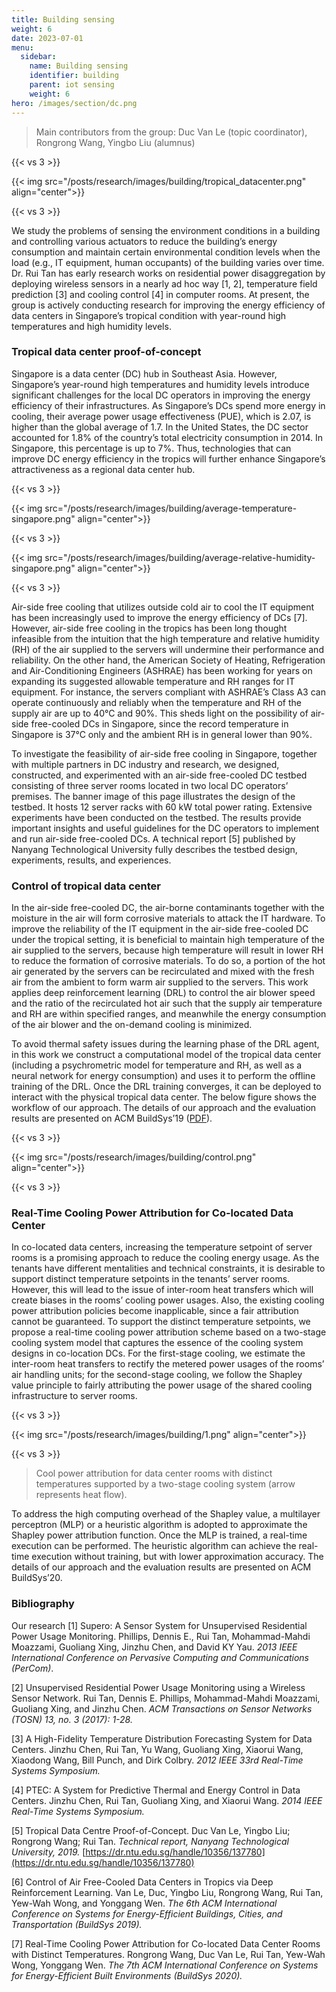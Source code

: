 ```yaml
---
title: Building sensing
weight: 6
date: 2023-07-01
menu:
  sidebar:
    name: Building sensing
    identifier: building
    parent: iot sensing
    weight: 6
hero: /images/section/dc.png
---
```

> Main contributors from the group: Duc Van Le (topic coordinator), Rongrong Wang, Yingbo Liu (alumnus)

{{< vs 3 >}}

{{< img src="/posts/research/images/building/tropical_datacenter.png" align="center">}}

{{< vs 3 >}}

We study the problems of sensing the environment conditions in a building and controlling various actuators to reduce the building’s energy consumption and maintain certain environmental condition levels when the load (e.g., IT equipment, human occupants) of the building varies over time. Dr. Rui Tan has early research works on residential power disaggregation by deploying wireless sensors in a nearly ad hoc way [1, 2], temperature field prediction [3] and cooling control [4] in computer rooms. At present, the group is actively conducting research for improving the energy efficiency of data centers in Singapore’s tropical condition with year-round high temperatures and high humidity levels.

### Tropical data center proof-of-concept

Singapore is a data center (DC) hub in Southeast Asia. However, Singapore’s year-round high temperatures and humidity levels introduce significant challenges for the local DC operators in improving the energy efficiency of their infrastructures. As Singapore’s DCs spend more energy in cooling, their average power usage effectiveness (PUE), which is 2.07, is higher than the global average of 1.7. In the United States, the DC sector accounted for 1.8% of the country’s total electricity consumption in 2014. In Singapore, this percentage is up to 7%. Thus, technologies that can improve DC energy efficiency in the tropics will further enhance Singapore’s attractiveness as a regional data center hub.

{{< vs 3 >}}

{{< img src="/posts/research/images/building/average-temperature-singapore.png" align="center">}}

{{< vs 3 >}}

{{< img src="/posts/research/images/building/average-relative-humidity-singapore.png" align="center">}}

{{< vs 3 >}}

Air-side free cooling that utilizes outside cold air to cool the IT equipment has been increasingly used to improve the energy efficiency of DCs [7]. However, air-side free cooling in the tropics has been long thought infeasible from the intuition that the high temperature and relative humidity (RH) of the air supplied to the servers will undermine their performance and reliability. On the other hand, the American Society of Heating, Refrigeration and Air-Conditioning Engineers (ASHRAE) has been working for years on expanding its suggested allowable temperature and RH ranges for IT equipment. For instance, the servers compliant with ASHRAE’s Class A3 can operate continuously and reliably when the temperature and RH of the supply air are up to 40°C and 90%. This sheds light on the possibility of air-side free-cooled DCs in Singapore, since the record temperature in Singapore is 37°C only and the ambient RH is in general lower than 90%.

To investigate the feasibility of air-side free cooling in Singapore, together with multiple partners in DC industry and research, we designed, constructed, and experimented with an air-side free-cooled DC testbed consisting of three server rooms located in two local DC operators’ premises. The banner image of this page illustrates the design of the testbed. It hosts 12 server racks with 60 kW total power rating. Extensive experiments have been conducted on the testbed. The results provide important insights and useful guidelines for the DC operators to implement and run air-side free-cooled DCs. A technical report [5] published by Nanyang Technological University fully describes the testbed design, experiments, results, and experiences.

### Control of tropical data center

In the air-side free-cooled DC, the air-borne contaminants together with the moisture in the air will form corrosive materials to attack the IT hardware. To improve the reliability of the IT equipment in the air-side free-cooled DC under the tropical setting, it is beneficial to maintain high temperature of the air supplied to the servers, because high temperature will result in lower RH to reduce the formation of corrosive materials. To do so, a portion of the hot air generated by the servers can be recirculated and mixed with the fresh air from the ambient to form warm air supplied to the servers. This work applies deep reinforcement learning (DRL) to control the air blower speed and the ratio of the recirculated hot air such that the supply air temperature and RH are within specified ranges, and meanwhile the energy consumption of the air blower and the on-demand cooling is minimized.

To avoid thermal safety issues during the learning phase of the DRL agent, in this work we construct a computational model of the tropical data center (including a psychrometric model for temperature and RH, as well as a neural network for energy consumption) and uses it to perform the offline training of the DRL. Once the DRL training converges, it can be deployed to interact with the physical tropical data center. The below figure shows the workflow of our approach. The details of our approach and the evaluation results are presented on ACM BuildSys’19 ([PDF](https://personal.ntu.edu.sg/tanrui/pub/TDC-buildsys.pdf)).

{{< vs 3 >}}

{{< img src="/posts/research/images/building/control.png" align="center">}}

{{< vs 3 >}}

### Real-Time Cooling Power Attribution for Co-located Data Center

In co-located data centers, increasing the temperature setpoint of server rooms is a promising approach to reduce the cooling energy usage. As the tenants have different mentalities and technical constraints, it is desirable to support distinct temperature setpoints in the tenants’ server rooms. However, this will lead to the issue of inter-room heat transfers which will create biases in the rooms’ cooling power usages. Also, the existing cooling power attribution policies become inapplicable, since a fair attribution cannot be guaranteed. To support the distinct temperature setpoints, we propose a real-time cooling power attribution scheme based on a two-stage cooling system model that captures the essence of the cooling system designs in co-location DCs. For the first-stage cooling, we estimate the inter-room heat transfers to rectify the metered power usages of the rooms’ air handling units; for the second-stage cooling, we follow the Shapley value principle to fairly attributing the power usage of the shared cooling infrastructure to server rooms.

{{< vs 3 >}}

{{< img src="/posts/research/images/building/1.png" align="center">}}

{{< vs 3 >}}

> Cool power attribution for data center rooms with distinct temperatures supported by a two-stage cooling system (arrow represents heat flow).

To address the high computing overhead of the Shapley value, a multilayer perceptron (MLP) or a heuristic algorithm is adopted to approximate the Shapley power attribution function. Once the MLP is trained, a real-time execution can be performed. The heuristic algorithm can achieve the real-time execution without training, but with lower approximation accuracy. The details of our approach and the evaluation results are presented on ACM BuildSys’20.

### Bibliography

Our research
[1] Supero: A Sensor System for Unsupervised Residential Power Usage Monitoring. Phillips, Dennis E., Rui Tan, Mohammad-Mahdi Moazzami, Guoliang Xing, Jinzhu Chen, and David KY Yau. *2013 IEEE International Conference on Pervasive Computing and Communications (PerCom)*.<br>

[2] Unsupervised Residential Power Usage Monitoring using a Wireless Sensor Network. Rui Tan, Dennis E. Phillips, Mohammad-Mahdi Moazzami, Guoliang Xing, and Jinzhu Chen. *ACM Transactions on Sensor Networks (TOSN) 13, no. 3 (2017): 1-28.*<br>

[3] A High-Fidelity Temperature Distribution Forecasting System for Data Centers. Jinzhu Chen, Rui Tan, Yu Wang, Guoliang Xing, Xiaorui Wang, Xiaodong Wang, Bill Punch, and Dirk Colbry. *2012 IEEE 33rd Real-Time Systems Symposium.*<br>

[4] PTEC: A System for Predictive Thermal and Energy Control in Data Centers. Jinzhu Chen, Rui Tan, Guoliang Xing, and Xiaorui Wang. *2014 IEEE Real-Time Systems Symposium.*<br>

[5] Tropical Data Centre Proof-of-Concept. Duc Van Le, Yingbo Liu; Rongrong Wang; Rui Tan. *Technical report, Nanyang Technological University, 2019.* [https://dr.ntu.edu.sg/handle/10356/137780](https://dr.ntu.edu.sg/handle/10356/137780)<br>

[6] Control of Air Free-Cooled Data Centers in Tropics via Deep Reinforcement Learning. Van Le, Duc, Yingbo Liu, Rongrong Wang, Rui Tan, Yew-Wah Wong, and Yonggang Wen. *The 6th ACM International Conference on Systems for Energy-Efficient Buildings, Cities, and Transportation (BuildSys 2019).*<br>

[7] Real-Time Cooling Power Attribution for Co-located Data Center Rooms with Distinct Temperatures.
Rongrong Wang, Duc Van Le, Rui Tan, Yew-Wah Wong, Yonggang Wen. *The 7th ACM International Conference on Systems for Energy-Efficient Built Environments (BuildSys 2020).*
